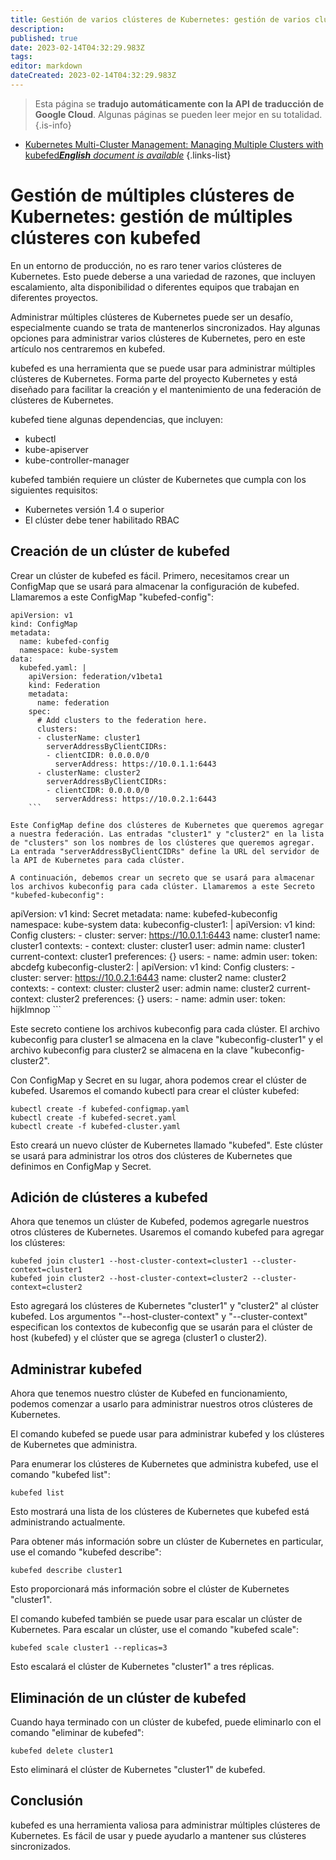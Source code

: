 ```yaml
---
title: Gestión de varios clústeres de Kubernetes: gestión de varios clústeres con kubefed
description: 
published: true
date: 2023-02-14T04:32:29.983Z
tags: 
editor: markdown
dateCreated: 2023-02-14T04:32:29.983Z
---
```


> Esta página se **tradujo automáticamente con la API de traducción de Google Cloud**.
Algunas páginas se pueden leer mejor en su totalidad.{.is-info}



- [Kubernetes Multi-Cluster Management: Managing Multiple Clusters with kubefed***English** document is available*](/en/Knowledge-base/Kubernetes/kubernetes-multi-cluster-management-managing-multiple-clusters-with-kubefed)
{.links-list}



# Gestión de múltiples clústeres de Kubernetes: gestión de múltiples clústeres con kubefed

En un entorno de producción, no es raro tener varios clústeres de Kubernetes. Esto puede deberse a una variedad de razones, que incluyen escalamiento, alta disponibilidad o diferentes equipos que trabajan en diferentes proyectos.

Administrar múltiples clústeres de Kubernetes puede ser un desafío, especialmente cuando se trata de mantenerlos sincronizados. Hay algunas opciones para administrar varios clústeres de Kubernetes, pero en este artículo nos centraremos en kubefed.

kubefed es una herramienta que se puede usar para administrar múltiples clústeres de Kubernetes. Forma parte del proyecto Kubernetes y está diseñado para facilitar la creación y el mantenimiento de una federación de clústeres de Kubernetes.

kubefed tiene algunas dependencias, que incluyen:

- kubectl
- kube-apiserver
- kube-controller-manager

kubefed también requiere un clúster de Kubernetes que cumpla con los siguientes requisitos:

- Kubernetes versión 1.4 o superior
- El clúster debe tener habilitado RBAC

## Creación de un clúster de kubefed

Crear un clúster de kubefed es fácil. Primero, necesitamos crear un ConfigMap que se usará para almacenar la configuración de kubefed. Llamaremos a este ConfigMap "kubefed-config":

```
apiVersion: v1
kind: ConfigMap
metadata:
  name: kubefed-config
  namespace: kube-system
data:
  kubefed.yaml: |
    apiVersion: federation/v1beta1
    kind: Federation
    metadata:
      name: federation
    spec:
      # Add clusters to the federation here.
      clusters:
      - clusterName: cluster1
        serverAddressByClientCIDRs:
        - clientCIDR: 0.0.0.0/0
          serverAddress: https://10.0.1.1:6443
      - clusterName: cluster2
        serverAddressByClientCIDRs:
        - clientCIDR: 0.0.0.0/0
          serverAddress: https://10.0.2.1:6443
    ```

Este ConfigMap define dos clústeres de Kubernetes que queremos agregar a nuestra federación. Las entradas "cluster1" y "cluster2" en la lista de "clusters" son los nombres de los clústeres que queremos agregar. La entrada "serverAddressByClientCIDRs" define la URL del servidor de la API de Kubernetes para cada clúster.

A continuación, debemos crear un secreto que se usará para almacenar los archivos kubeconfig para cada clúster. Llamaremos a este Secreto "kubefed-kubeconfig":

```
apiVersion: v1
kind: Secret
metadata:
  name: kubefed-kubeconfig
  namespace: kube-system
data:
  kubeconfig-cluster1: |
    apiVersion: v1
    kind: Config
    clusters:
    - cluster:
        server: https://10.0.1.1:6443
        name: cluster1
      name: cluster1
    contexts:
    - context:
        cluster: cluster1
        user: admin
      name: cluster1
    current-context: cluster1
    preferences: {}
    users:
    - name: admin
      user:
        token: abcdefg
  kubeconfig-cluster2: |
    apiVersion: v1
    kind: Config
    clusters:
    - cluster:
        server: https://10.0.2.1:6443
        name: cluster2
      name: cluster2
    contexts:
    - context:
        cluster: cluster2
        user: admin
      name: cluster2
    current-context: cluster2
    preferences: {}
    users:
    - name: admin
      user:
        token: hijklmnop
    ```

Este secreto contiene los archivos kubeconfig para cada clúster. El archivo kubeconfig para cluster1 se almacena en la clave "kubeconfig-cluster1" y el archivo kubeconfig para cluster2 se almacena en la clave "kubeconfig-cluster2".

Con ConfigMap y Secret en su lugar, ahora podemos crear el clúster de kubefed. Usaremos el comando kubectl para crear el clúster kubefed:

```
kubectl create -f kubefed-configmap.yaml
kubectl create -f kubefed-secret.yaml
kubectl create -f kubefed-cluster.yaml
```

Esto creará un nuevo clúster de Kubernetes llamado "kubefed". Este clúster se usará para administrar los otros dos clústeres de Kubernetes que definimos en ConfigMap y Secret.

## Adición de clústeres a kubefed

Ahora que tenemos un clúster de Kubefed, podemos agregarle nuestros otros clústeres de Kubernetes. Usaremos el comando kubefed para agregar los clústeres:

```
kubefed join cluster1 --host-cluster-context=cluster1 --cluster-context=cluster1
kubefed join cluster2 --host-cluster-context=cluster2 --cluster-context=cluster2
```

Esto agregará los clústeres de Kubernetes "cluster1" y "cluster2" al clúster kubefed. Los argumentos "--host-cluster-context" y "--cluster-context" especifican los contextos de kubeconfig que se usarán para el clúster de host (kubefed) y el clúster que se agrega (cluster1 o cluster2).

## Administrar kubefed

Ahora que tenemos nuestro clúster de Kubefed en funcionamiento, podemos comenzar a usarlo para administrar nuestros otros clústeres de Kubernetes.

El comando kubefed se puede usar para administrar kubefed y los clústeres de Kubernetes que administra.

Para enumerar los clústeres de Kubernetes que administra kubefed, use el comando "kubefed list":

```
kubefed list
```

Esto mostrará una lista de los clústeres de Kubernetes que kubefed está administrando actualmente.

Para obtener más información sobre un clúster de Kubernetes en particular, use el comando "kubefed describe":

```
kubefed describe cluster1
```

Esto proporcionará más información sobre el clúster de Kubernetes "cluster1".

El comando kubefed también se puede usar para escalar un clúster de Kubernetes. Para escalar un clúster, use el comando "kubefed scale":

```
kubefed scale cluster1 --replicas=3
```

Esto escalará el clúster de Kubernetes "cluster1" a tres réplicas.

## Eliminación de un clúster de kubefed

Cuando haya terminado con un clúster de kubefed, puede eliminarlo con el comando "eliminar de kubefed":

```
kubefed delete cluster1
```

Esto eliminará el clúster de Kubernetes "cluster1" de kubefed.

## Conclusión

kubefed es una herramienta valiosa para administrar múltiples clústeres de Kubernetes. Es fácil de usar y puede ayudarlo a mantener sus clústeres sincronizados.